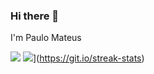 ### Hi there 👋

I'm Paulo Mateus

![](https://github-readme-stats.vercel.app/api?username=paulomcs&theme=transparent&show_icons=true)
![](https://github-readme-streak-stats.herokuapp.com?user=paulomcs&theme=transparent&date_format=j%20M%5B%20Y%5D&mode=weekly&exclude_days=Sat)](https://git.io/streak-stats)
